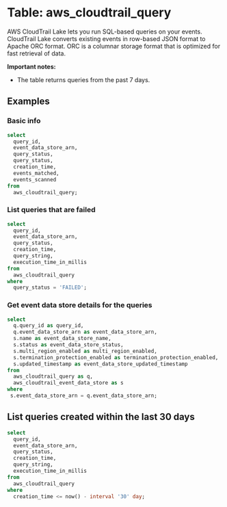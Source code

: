 # Table: aws_cloudtrail_query

AWS CloudTrail Lake lets you run SQL-based queries on your events. CloudTrail Lake converts existing events in row-based JSON format to Apache ORC format. ORC is a columnar storage format that is optimized for fast retrieval of data.

**Important notes:**

- The table returns queries from the past 7 days.

## Examples

### Basic info

```sql
select
  query_id,
  event_data_store_arn,
  query_status,
  query_status,
  creation_time,
  events_matched,
  events_scanned
from
  aws_cloudtrail_query;
```

### List queries that are failed

```sql
select
  query_id,
  event_data_store_arn,
  query_status,
  creation_time,
  query_string,
  execution_time_in_millis
from
  aws_cloudtrail_query
where
  query_status = 'FAILED';
```

### Get event data store details for the queries

```sql
select
  q.query_id as query_id,
  q.event_data_store_arn as event_data_store_arn,
  s.name as event_data_store_name,
  s.status as event_data_store_status,
  s.multi_region_enabled as multi_region_enabled,
  s.termination_protection_enabled as termination_protection_enabled,
  s.updated_timestamp as event_data_store_updated_timestamp
from
  aws_cloudtrail_query as q,
  aws_cloudtrail_event_data_store as s
where
 s.event_data_store_arn = q.event_data_store_arn;
```

## List queries created within the last 30 days

```sql
select
  query_id,
  event_data_store_arn,
  query_status,
  creation_time,
  query_string,
  execution_time_in_millis
from
  aws_cloudtrail_query
where
  creation_time <= now() - interval '30' day;
```